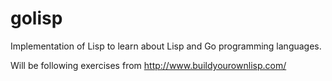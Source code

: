 golisp
======

Implementation of Lisp to learn about Lisp and Go programming languages.

Will be following exercises from http://www.buildyourownlisp.com/ 
